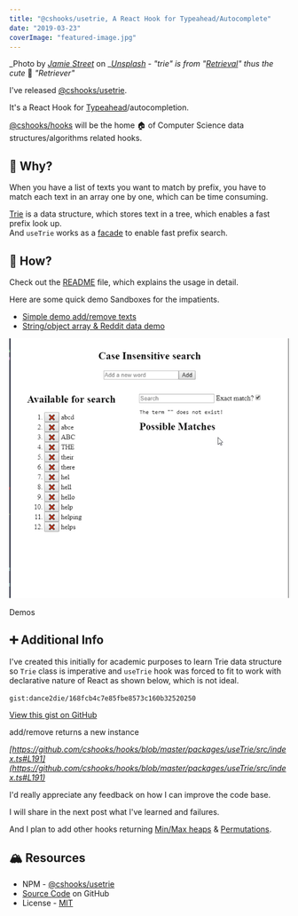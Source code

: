 ```yaml
---
title: "@cshooks/usetrie, A React Hook for Typeahead/Autocomplete"
date: "2019-03-23"
coverImage: "featured-image.jpg"
---
```


_Photo by _[_Jamie Street_](https://unsplash.com/photos/MoDcnVRN5JU?utm_source=unsplash&utm_medium=referral&utm_content=creditCopyText)_ on _[_Unsplash_](https://unsplash.com/search/photos/retriever?utm_source=unsplash&utm_medium=referral&utm_content=creditCopyText) _- "trie" is from "[Retrieval](https://en.wikipedia.org/wiki/Trie#History_and_etymology)" thus the cute_ 🐶 _"Retriever"_

I've released [@cshooks/usetrie](https://www.npmjs.com/package/@cshooks/usetrie).

It's a React Hook for [Typeahead](https://en.wikipedia.org/wiki/Typeahead)/autocompletion.

[@cshooks/hooks](https://github.com/cshooks/hooks) will be the home 🏠 of Computer Science data structures/algorithms related hooks.

## 🤔 Why?

When you have a list of texts you want to match by prefix, you have to match each text in an array one by one, which can be time consuming.

[Trie](https://en.wikipedia.org/wiki/Trie) is a data structure, which stores text in a tree, which enables a fast prefix look up.  
And `useTrie` works as a [facade](https://en.wikipedia.org/wiki/Facade_pattern) to enable fast prefix search.

## 🔧 How?

Check out the [README](https://github.com/cshooks/hooks/blob/master/packages/useTrie/README.md) file, which explains the usage in detail.

Here are some quick demo Sandboxes for the impatients.

- [Simple demo add/remove texts](https://codesandbox.io/s/3jzy58wqq)
- [String/object array & Reddit data demo](https://codesandbox.io/s/zz2mxlxzp)

![](./images/2019-03-23_13-44-52.gif)

Demos

## ➕ Additional Info

I've created this initially for academic purposes to learn Trie data structure so `Trie` class is imperative and `useTrie` hook was forced to fit to work with declarative nature of React as shown below, which is not ideal.

``gist:dance2die/168fcb4c7e85fbe8573c160b32520250``

<a href="https://gist.github.com/dance2die/168fcb4c7e85fbe8573c160b32520250">View this gist on GitHub</a>

add/remove returns a new instance

_[https://github.com/cshooks/hooks/blob/master/packages/useTrie/src/index.ts#L191](https://github.com/cshooks/hooks/blob/master/packages/useTrie/src/index.ts#L191)_

I'd really appreciate any feedback on how I can improve the code base.

I will share in the next post what I've learned and failures.

And I plan to add other hooks returning [Min/Max heaps](https://github.com/cshooks/hooks/projects/1) & [Permutations](https://github.com/cshooks/hooks/projects/2).

## 🏔 Resources

- NPM - [@cshooks/usetrie](https://www.npmjs.com/package/@cshooks/usetrie)
- [Source Code](https://github.com/cshooks/hooks/tree/master/packages/useTrie) on GitHub
- License - [MIT](https://github.com/cshooks/hooks/blob/master/packages/useTrie/LICENSE)
